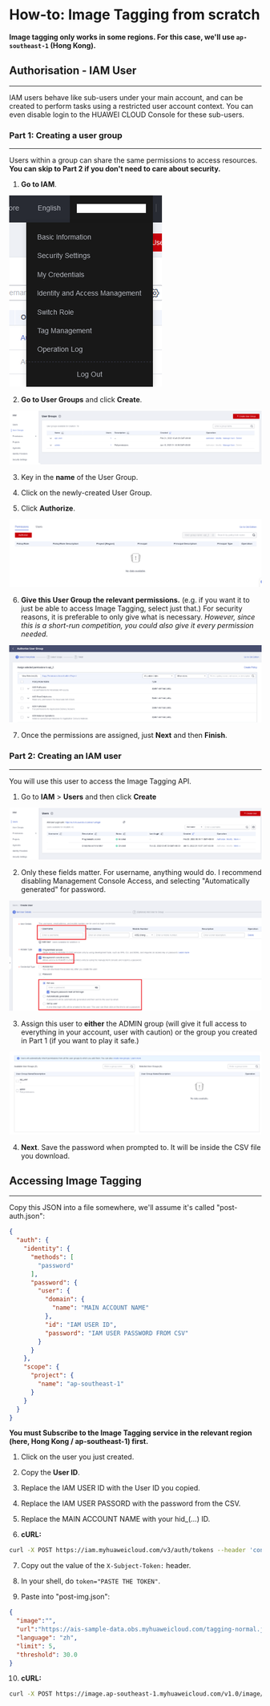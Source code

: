 # How-to: Image Tagging from scratch

**Image tagging only works in some regions. For this case, we'll use `ap-southeast-1` (Hong Kong).**

## Authorisation - IAM User
---

IAM users behave like sub-users under your main account, and can be created to perform tasks using a restricted user account context. You can even disable login to the HUAWEI CLOUD Console for these sub-users.

### **Part 1: Creating a user group**
---
Users within a group can share the same permissions to access resources.
**You can skip to Part 2 if you don't need to care about security.**

1. **Go to IAM**.

![](image-tagging/iam.png)

2. **Go to User Groups** and click **Create**.

![](image-tagging/create-grp.png)

3. Key in the **name** of the User Group.

4. Click on the newly-created User Group.

5. Click **Authorize**.

![](image-tagging/authorize.png)

6. **Give this User Group the relevant permissions.** (e.g. if you want it to just be able to access Image Tagging, select just that.) For security reasons, it is preferable to only give what is necessary. *However, since this is a short-run competition, you could also give it every permission needed.*

![](image-tagging/authorize-perms.png)

7. Once the permissions are assigned, just **Next** and then **Finish**.

### **Part 2: Creating an IAM user**
---
You will use this user to access the Image Tagging API.

1. Go to **IAM** > **Users** and then click **Create**

![](image-tagging/users.png)

2. Only these fields matter. For username, anything would do. I recommend disabling Management Console Access, and selecting "Automatically generated" for password.

![](image-tagging/create-user.png)

3. Assign this user to **either** the ADMIN group (will give it full access to everything in your account, user with caution) or the group you created in Part 1 (if you want to play it safe.)

![](image-tagging/assign-grp.png)

4. **Next**. Save the password when prompted to. It will be inside the CSV file you download.

## Accessing Image Tagging
---
Copy this JSON into a file somewhere, we'll assume it's called "post-auth.json":
```JSON
{
  "auth": {
    "identity": {
      "methods": [
        "password"
      ],
      "password": {
        "user": {
          "domain": {
            "name": "MAIN ACCOUNT NAME"
          },
          "id": "IAM USER ID",
          "password": "IAM USER PASSWORD FROM CSV"
        }
      }
    },
    "scope": {
      "project": {
        "name": "ap-southeast-1"
      }
    }
  }
}
```

**You must Subscribe to the Image Tagging service in the relevant region (here, Hong Kong / ap-southeast-1) first.**

1. Click on the user you just created.
2. Copy the **User ID**.
3. Replace the IAM USER ID with the User ID you copied.
4. Replace the IAM USER PASSORD with the password from the CSV.
5. Replace the MAIN ACCOUNT NAME with your hid_(...) ID.

6. **cURL:**
```sh
curl -X POST https://iam.myhuaweicloud.com/v3/auth/tokens --header 'content-type: application/json'  -d "@post-auth.json" -v
```

7. Copy out the value of the `X-Subject-Token:` header.
8. In your shell, do `token="PASTE THE TOKEN"`.

9. Paste into "post-img.json":
```JSON
{
  "image":"",
  "url":"https://ais-sample-data.obs.myhuaweicloud.com/tagging-normal.jpg",
  "language": "zh",
  "limit": 5,
  "threshold": 30.0
}
```

10. **cURL:**
```sh
curl -X POST https://image.ap-southeast-1.myhuaweicloud.com/v1.0/image/tagging --header 'Content-Type: application/json' --header "X-Auth-Token: $token" -v -d "@post-img.json"
```
